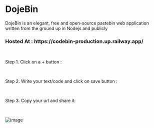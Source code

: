 <h1> DojeBin </h1>

DojeBin is an elegant, free and open-source pastebin web application written from the ground up in Nodejs and publicly 

<h3> Hosted At : https://codebin-production.up.railway.app/ </h3>

<br>

Step 1. Click on a + button :

<br>

Step 2. Write your text/code and click on save button :

<br>

Step 3. Copy your url and share it:

<br>

![image](https://user-images.githubusercontent.com/81398258/184396793-4e2a15c0-8de3-4b71-93a8-b21b4eb1b41f.png)


